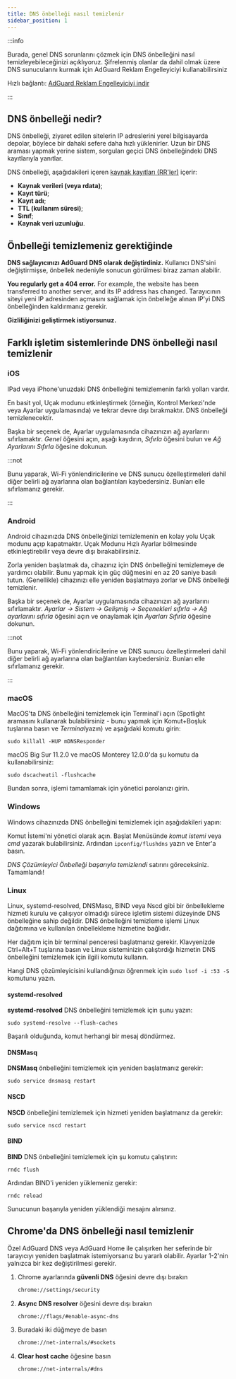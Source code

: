 ```yaml
---
title: DNS önbelleği nasıl temizlenir
sidebar_position: 1
---
```


:::info

Burada, genel DNS sorunlarını çözmek için DNS önbelleğini nasıl temizleyebileceğinizi açıklıyoruz. Şifrelenmiş olanlar da dahil olmak üzere DNS sunucularını kurmak için AdGuard Reklam Engelleyiciyi kullanabilirsiniz

Hızlı bağlantı: [AdGuard Reklam Engelleyiciyi indir](https://agrd.io/download-kb-adblock)

:::

## DNS önbelleği nedir?

DNS önbelleği, ziyaret edilen sitelerin IP adreslerini yerel bilgisayarda depolar, böylece bir dahaki sefere daha hızlı yüklenirler. Uzun bir DNS araması yapmak yerine sistem, sorguları geçici DNS önbelleğindeki DNS kayıtlarıyla yanıtlar.

DNS önbelleği, aşağıdakileri içeren [kaynak kayıtları (RR'ler)](https://en.wikipedia.org/wiki/Domain_Name_System#Resource_records) içerir:

- **Kaynak verileri (veya rdata)**;
- **Kayıt türü**;
- **Kayıt adı**;
- **TTL (kullanım süresi)**;
- **Sınıf**;
- **Kaynak veri uzunluğu**.

## Önbelleği temizlemeniz gerektiğinde

**DNS sağlayıcınızı AdGuard DNS olarak değiştirdiniz.** Kullanıcı DNS'sini değiştirmişse, önbellek nedeniyle sonucun görülmesi biraz zaman alabilir.

**You regularly get a 404 error.** For example, the website has been transferred to another server, and its IP address has changed. Tarayıcının siteyi yeni IP adresinden açmasını sağlamak için önbelleğe alınan IP'yi DNS önbelleğinden kaldırmanız gerekir.

**Gizliliğinizi geliştirmek istiyorsunuz.**

## Farklı işletim sistemlerinde DNS önbelleği nasıl temizlenir

### iOS

IPad veya iPhone'unuzdaki DNS önbelleğini temizlemenin farklı yolları vardır.

En basit yol, Uçak modunu etkinleştirmek (örneğin, Kontrol Merkezi'nde veya Ayarlar uygulamasında) ve tekrar devre dışı bırakmaktır. DNS önbelleği temizlenecektir.

Başka bir seçenek de, Ayarlar uygulamasında cihazınızın ağ ayarlarını sıfırlamaktır. *Genel* öğesini açın, aşağı kaydırın, *Sıfırla* öğesini bulun ve *Ağ Ayarlarını Sıfırla* öğesine dokunun.

:::not

Bunu yaparak, Wi-Fi yönlendiricilerine ve DNS sunucu özelleştirmeleri dahil diğer belirli ağ ayarlarına olan bağlantıları kaybedersiniz. Bunları elle sıfırlamanız gerekir.

:::

### Android

Android cihazınızda DNS önbelleğinizi temizlemenin en kolay yolu Uçak modunu açıp kapatmaktır. Uçak Modunu Hızlı Ayarlar bölmesinde etkinleştirebilir veya devre dışı bırakabilirsiniz.

Zorla yeniden başlatmak da, cihazınız için DNS önbelleğini temizlemeye de yardımcı olabilir. Bunu yapmak için güç düğmesini en az 20 saniye basılı tutun. (Genellikle) cihazınızı elle yeniden başlatmaya zorlar ve DNS önbelleği temizlenir.

Başka bir seçenek de, Ayarlar uygulamasında cihazınızın ağ ayarlarını sıfırlamaktır. *Ayarlar → Sistem → Gelişmiş → Seçenekleri sıfırla → Ağ ayarlarını sıfırla* öğesini açın ve onaylamak için *Ayarları Sıfırla* öğesine dokunun.

:::not

Bunu yaparak, Wi-Fi yönlendiricilerine ve DNS sunucu özelleştirmeleri dahil diğer belirli ağ ayarlarına olan bağlantıları kaybedersiniz. Bunları elle sıfırlamanız gerekir.

:::

### macOS

MacOS'ta DNS önbelleğini temizlemek için Terminal'i açın (Spotlight aramasını kullanarak bulabilirsiniz - bunu yapmak için Komut+Boşluk tuşlarına basın ve *Terminal*yazın) ve aşağıdaki komutu girin:

`sudo killall -HUP mDNSResponder`

macOS Big Sur 11.2.0 ve macOS Monterey 12.0.0'da şu komutu da kullanabilirsiniz:

`sudo dscacheutil -flushcache`

Bundan sonra, işlemi tamamlamak için yönetici parolanızı girin.

### Windows

Windows cihazınızda DNS önbelleğini temizlemek için aşağıdakileri yapın:

Komut İstemi'ni yönetici olarak açın. Başlat Menüsünde *komut istemi* veya *cmd* yazarak bulabilirsiniz. Ardından `ipconfig/flushdns` yazın ve Enter'a basın.

*DNS Çözümleyici Önbelleği başarıyla temizlendi* satırını göreceksiniz. Tamamlandı!

### Linux

Linux, systemd-resolved, DNSMasq, BIND veya Nscd gibi bir önbellekleme hizmeti kurulu ve çalışıyor olmadığı sürece işletim sistemi düzeyinde DNS önbelleğine sahip değildir. DNS önbelleğini temizleme işlemi Linux dağıtımına ve kullanılan önbellekleme hizmetine bağlıdır.

Her dağıtım için bir terminal penceresi başlatmanız gerekir. Klavyenizde Ctrl+Alt+T tuşlarına basın ve Linux sisteminizin çalıştırdığı hizmetin DNS önbelleğini temizlemek için ilgili komutu kullanın.

Hangi DNS çözümleyicisini kullandığınızı öğrenmek için `sudo lsof -i :53 -S` komutunu yazın.

#### systemd-resolved

**systemd-resolved** DNS önbelleğini temizlemek için şunu yazın:

`sudo systemd-resolve --flush-caches`

Başarılı olduğunda, komut herhangi bir mesaj döndürmez.

#### DNSMasq

**DNSMasq** önbelleğini temizlemek için yeniden başlatmanız gerekir:

`sudo service dnsmasq restart`

#### NSCD

**NSCD** önbelleğini temizlemek için hizmeti yeniden başlatmanız da gerekir:

`sudo service nscd restart`

#### BIND

**BIND** DNS önbelleğini temizlemek için şu komutu çalıştırın:

`rndc flush`

Ardından BIND'i yeniden yüklemeniz gerekir:

`rndc reload`

Sunucunun başarıyla yeniden yüklendiği mesajını alırsınız.

## Chrome'da DNS önbelleği nasıl temizlenir

Özel AdGuard DNS veya AdGuard Home ile çalışırken her seferinde bir tarayıcıyı yeniden başlatmak istemiyorsanız bu yararlı olabilir. Ayarlar 1-2'nin yalnızca bir kez değiştirilmesi gerekir.

1. Chrome ayarlarında **güvenli DNS** öğesini devre dışı bırakın

    ```bash
    chrome://settings/security
    ```

1. **Async DNS resolver** öğesini devre dışı bırakın

    ```bash
    chrome://flags/#enable-async-dns
    ```

1. Buradaki iki düğmeye de basın

    ```bash
    chrome://net-internals/#sockets
    ```

1. **Clear host cache** öğesine basın

    ```bash
    chrome://net-internals/#dns
    ```
